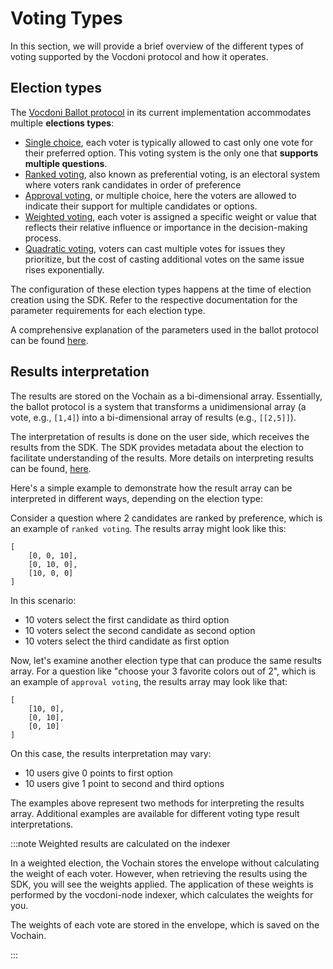 # Voting Types

In this section, we will provide a brief overview of the different types of voting supported by the Vocdoni protocol and 
how it operates.

## Election types

The [Vocdoni Ballot protocol](/protocol/ballot) in its current implementation accommodates multiple **elections types**:

- [Single choice](single-choice), each voter is typically allowed to cast only one vote for their preferred option. This
voting system is the only one that **supports multiple questions**. 
- [Ranked voting](ranked), also known as preferential voting, is an electoral system where voters rank candidates in order of preference
- [Approval voting](approval), or multiple choice, here the voters are allowed to indicate their support for multiple 
candidates or options.
- [Weighted voting](weighted), each voter is assigned a specific weight or value that reflects their relative influence or 
importance in the decision-making process.
- [Quadratic voting](quadratic), voters can cast multiple votes for issues they prioritize, but the cost of casting 
additional votes on the same issue rises exponentially.

The configuration of these election types happens at the time of election creation using the SDK. Refer to the respective 
documentation for the parameter requirements for each election type.

A comprehensive explanation of the parameters used in the ballot protocol can be found [here](/protocol/ballot).

## Results interpretation

The results are stored on the Vochain as a bi-dimensional array. Essentially, the ballot protocol is a system that 
transforms a unidimensional array (a vote, e.g., `[1,4]`) into a bi-dimensional array of results (e.g., `[[2,5]]`).

The interpretation of results is done on the user side, which receives the results from the SDK. The SDK provides 
metadata about the election to facilitate understanding of the results. More details on interpreting results can be found, 
[here](/protocol/ballot#vocdoni-results-interpretation).

Here's a simple example to demonstrate how the result array can be interpreted in different ways, depending on the 
election type:

Consider a question where 2 candidates are ranked by preference, which is an example of `ranked voting`.  The results 
array might look like this:

```
[ 
    [0, 0, 10], 
    [0, 10, 0], 
    [10, 0, 0] 
]
```

In this scenario:

- 10 voters select the first candidate as third option
- 10 voters select the second candidate as second option
- 10 voters select the third candidate as first option

Now, let's examine another election type that can produce the same results array. For a question like "choose your 3 
favorite colors out of 2", which is an example of `approval voting`, the results array may look like that:

```
[ 
    [10, 0], 
    [0, 10], 
    [0, 10] 
]
```

On this case, the results interpretation may vary:

- 10 users give 0 points to first option
- 10 users give 1 point to second and third options

The examples above represent two methods for interpreting the results array. Additional examples are available for 
different voting type result interpretations.

:::note Weighted results are calculated on the indexer

In a weighted election, the Vochain stores the envelope without calculating the weight of each voter. However, when 
retrieving the results using the SDK, you will see the weights applied. The application of these weights is performed 
by the vocdoni-node indexer, which calculates the weights for you.

The weights of each vote are stored in the envelope, which is saved on the Vochain.

:::
